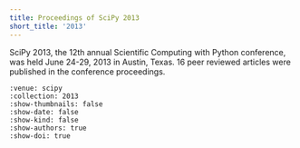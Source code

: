 ```yaml
---
title: Proceedings of SciPy 2013
short_title: '2013'
---
```


SciPy 2013, the 12th annual Scientific Computing with Python conference, was held June 24-29, 2013 in Austin, Texas. 16 peer reviewed articles were published in the conference proceedings.

```{cn:articles}
:venue: scipy
:collection: 2013
:show-thumbnails: false
:show-date: false
:show-kind: false
:show-authors: true
:show-doi: true
```
